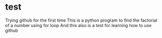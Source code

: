 # test
Trying github for the first time
This is a python program to find the factorial of a number using for loop
And this also is a test for learning how to use github
